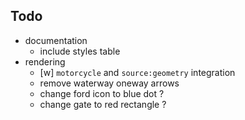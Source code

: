 ## Todo

- documentation
  - include styles table
- rendering
  - [w] `motorcycle` and `source:geometry` integration
  - remove waterway oneway arrows
  - change ford icon to blue dot ?
  - change gate to red rectangle ?
